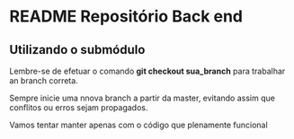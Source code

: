<h1>README Repositório Back end</h1>

<h2>Utilizando o submódulo</h2>

<p>Lembre-se de efetuar o comando <b>git checkout sua_branch</b> para trabalhar an branch correta.</p>
<p>Sempre inicie uma nnova branch a partir da master, evitando assim que conflitos ou erros sejam propagados.</p>
<p>Vamos tentar manter apenas com o código que plenamente funcional</p>
